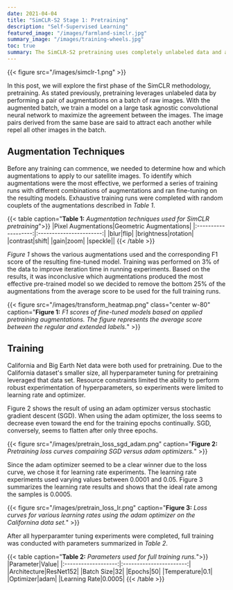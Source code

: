 ```yaml
---
date: 2021-04-04
title: "SimCLR-S2 Stage 1: Pretraining"
description: "Self-Supervised Learning"
featured_image: "/images/farmland-simclr.jpg"
summary_image: "/images/training-wheels.jpg"
toc: true
summary: The SimCLR-S2 pretraining uses completely unlabeled data and as the starting point to train out computer vision model. In addition to the Big Earth Net data, we will run pretraining against sentinel-2 images captured of the California central valley.
---
```


{{< figure src="/images/simclr-1.png" >}}

In this post, we will explore the first phase of the SimCLR methodology, pretraining. As stated previously, pretraining leverages unlabeled data by performing a pair of augmentations on a batch of raw images. With the augmented batch, we train a model on a large task agnostic convolutional neural network to maximize the agreement between the images. The image pairs derived from the same base are said to attract each another while repel all other images in the batch.


## Augmentation Techniques

Before any training can commence, we needed to determine how and which augmentations to apply to our satellite images. To identify which augmentations were the most effective, we performed a series of training runs with different combinations of augmentations and ran fine-tuning on the resulting models. Exhaustive training runs were completed with random couplets of the augmentations described in _Table 1_.

{{< table caption="**Table 1:** *Augmentation techniques used for SimCLR pretraining*">}}
|Pixel Augmentations|Geometric Augmentations|
|:-------------------:|:-----------------------:|
|blur|flip|
|brightness|rotation|
|contrast|shift|
|gain|zoom|
|speckle||
{{< /table >}}

_Figure 1_ shows the various augmentations used and the corresponding F1 score of the resulting fine-tuned model. Training was performed on 3% of the data to improve iteration time in running experiments. Based on the results, it was inconclusive which augmentations produced the most effective pre-trained model so we decided to remove the bottom 25% of the augmentations from the average score to be used for the full training runs.

{{< figure src="/images/transform_heatmap.png" class="center w-80" caption="**Figure 1:** *F1 scores of fine-tuned models based on applied pretraining augmentations. The figure represents the average score between the regular and extended labels.*" >}}

## Training

California and Big Earth Net data were both used for pretraining. Due to the California dataset's smaller size, all hyperparameter tuning for pretraining leveraged that data set. Resource constraints limited the ability to perform robust experimentation of hyperparameters, so experiments were limited to learning rate and optimizer.

Figure 2 shows the result of using an adam optimizer versus stochastic gradient descent (SGD). When using the adam optimizer, the loss seems to decrease even toward the end for the training epochs continually. SGD, conversely, seems to flatten after only three epochs.

{{< figure src="/images/pretrain_loss_sgd_adam.png" caption="**Figure 2:** *Pretraining loss curves compairing SGD versus adam optimizers.*" >}}

Since the adam optimizer seemed to be a clear winner due to the loss curve, we chose it for learning rate experiments. The learning rate experiments used varying values between 0.0001 and 0.05. Figure 3 summarizes the learning rate results and shows that the ideal rate among the samples is 0.0005.

{{< figure src="/images/pretrain_loss_lr.png" caption="**Figure 3:** *Loss curves for various learning rates using the adam optimizer on the Californina data set.*" >}}

After all hyperparamter tuning experiments were completed, full training was conducted with parameters summarized in _Table 2_.

{{< table caption="**Table 2:** *Parameters used for full training runs.*">}}
|Parameter|Value|
|:-------------------:|:-----------------------:|
|Architecture|ResNet152|
|Batch Size|32|
|Epochs|50|
|Temperature|0.1|
|Optimizer|adam|
|Learning Rate|0.0005|
{{< /table >}}
